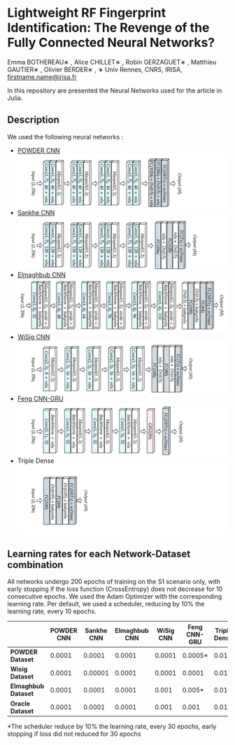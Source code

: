 # Lightweight RF Fingerprint Identification: The Revenge of the Fully Connected Neural Networks?
Emma BOTHEREAU∗ , Alice CHILLET∗ , Robin GERZAGUET∗ , Matthieu GAUTIER∗ , Olivier BERDER∗ , 
∗ Univ Rennes, CNRS, IRISA, firstname.name@irisa.fr



In this repository are presented the Neural Networks used for the article in Julia. 


## Description

We used the following neural networks :
- [POWDER CNN](https://ieeexplore.ieee.org/document/9348261)
![](Illustrations/POWDERV1.png)
- [Sankhe CNN](https://ieeexplore.ieee.org/document/8882379)
![](Illustrations/SankheV1.png)
- [Elmaghbub CNN](https://arxiv.org/abs/2308.04467) 
![](Illustrations/ElmaghbubV1.png)
- [WiSig CNN](https://arxiv.org/abs/2112.15363)
![](Illustrations/wisigV1.png)
- [Feng CNN-GRU](https://ieeexplore.ieee.org/document/9851177) 
![](Illustrations/FengV1.png)
- Triple Dense
![](Illustrations/TripleDenseV1.png)

## Learning rates for each Network-Dataset combination

All networks undergo 200 epochs of training on the S1 scenario only, with early stopping if the loss function (CrossEntropy) does not decrease for 10 consecutive epochs. We used the Adam Optimizer with the corresponding learning rate. Per default, we used a scheduler, reducing by 10% the learning rate, every 10 epochs.

|                     | **POWDER CNN** | **Sankhe CNN** | **Elmaghbub CNN**  | **WiSig CNN** | **Feng CNN-GRU** | **Triple Dense** |
|---------------------|----------------|----------------|-------------------|---------------|------------------|-------------------------|
| **POWDER Dataset**   | 0.0001         | 0.0001         | 0.0001           | 0.0001        | 0.0005*           | 0.01                  |
| **Wisig Dataset**  | 0.0001         | 0.00001         | 0.0001                  | 0.0001        | 0.0001           | 0.01                    |
| **Elmaghbub Dataset**| 0.0001         | 0.0001         | 0.0001               | 0.001        | 0.005*          | 0.01                  |
| **Oracle Dataset**  | 0.0001       | 0.0001         | 0.0001           | 0.001        | 0.001           | 0.01                  |


*The scheduler reduce by 10% the learning rate, every 30 epochs, early stopping if loss did not reduced for 30 epochs
